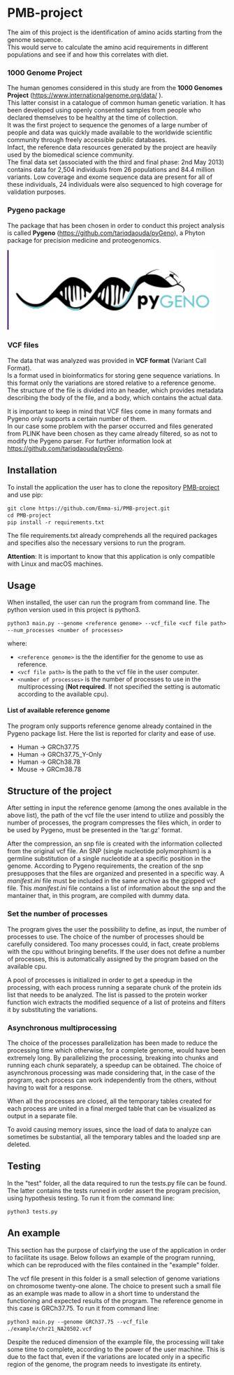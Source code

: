 # PMB-project
The aim of this project is the identification of amino acids starting from the genome sequence.  
This would serve to calculate the amino acid requirements in different populations and see if and how this correlates with diet.

### 1000 Genome Project
The human genomes considered in this study are from the **1000 Genomes Project** (https://www.internationalgenome.org/data/
).  
This latter consist in a catalogue of common human genetic variation. It has been developed using openly consented samples from people who declared themselves to be healthy at the time of collection.  
It was the first project to sequence the genomes of a large number of people and data was quickly made available to the worldwide scientific community through freely accessible public databases.  
Infact, the reference data resources generated by the project are heavily used by the biomedical science community.  
The final data set (associated with the third and final phase: 2nd May 2013) contains data for 2,504 individuals from 26 populations and 84.4 million variants. 
Low coverage and exome sequence data are present for all of these individuals, 24 individuals were also sequenced to high coverage for validation purposes.  

### Pygeno package
The package that has been chosen in order to conduct this project analysis is called **Pygeno** (https://github.com/tariqdaouda/pyGeno), a Phyton package for precision medicine and proteogenomics. 

![Pygeno Logo](logo.png)

### VCF files
The data that was analyzed was provided in **VCF format** (Variant Call Format).  
Is a format used in bioinformatics for storing gene sequence variations.
In this format only the variations are stored relative to a reference genome. 
The structure of the file is divided into an header, which provides metadata describing the body of the file, and a body, which contains the actual data. 

It is important to keep in mind that VCF files come in many formats and Pygeno only supports a certain number of them.   
In our case some problem with the parser occurred and files generated from PLINK have been chosen as they came already filtered, so as not to modify the Pygeno parser.
For further information look at https://github.com/tariqdaouda/pyGeno.

## Installation
To install the application the user has to clone the repository [PMB-project](https://github.com/Emma-si/PMB-project.git) and use pip:
 ```
 git clone https://github.com/Emma-si/PMB-project.git
 cd PMB-project
 pip install -r requirements.txt
 ```
The file requirements.txt already comprehends all the required packages and specifies also the necessary versions to run the program. 

**Attention**: It is important to know that this application is only compatible with Linux and macOS machines.

## Usage 
When installed, the user can run the program from command line.
The python version used in this project is python3. 
```
python3 main.py --genome <reference genome> --vcf_file <vcf file path> --num_processes <number of processes>
```
where: 
- ```<reference genome>``` is the the identifier for the genome to use as reference. 
- ```<vcf file path>``` is the path to the vcf file in the user computer. 
- ```<number of processes>``` is the number of processes to use in the multiprocessing (**Not required**. If not specified the setting is automatic according to the available cpu).

#### **List of available reference genome**
The program only supports reference genome already contained in the Pygeno package list. 
Here the list is reported for clarity and ease of use.

- Human -> GRCh37.75
- Human -> GRCh37.75_Y-Only
- Human -> GRCh38.78
- Mouse -> GRCm38.78

## Structure of the project 

After setting in input the reference genome (among the ones available in the above list), the path of the vcf file the user intend to utilize and possibly the number of processes, the program compresses the files which, in order to be used by Pygeno, must be presented in the 'tar.gz' format. 

After the compression, an snp file is created with the information collected from the original vcf file. 
An SNP (single nucleotide polymorphism) is a germline substitution of a single nucleotide at a specific position in the genome. 
According to Pygeno requirements, the creation of the snp presupposes that the files are organized and presented in a specific way. 
A *manifest.ini* file must be included in the same archive as the gzipped vcf file. 
This *manifest.ini* file contains a list of information about the snp and the mantainer that, in this program, are compiled with dummy data.

### Set the number of processes
The program gives the user the possibility to define, as input, the number of processes to use. 
The choice of the number of processes should be carefully considered. Too many processes could, in fact, create problems with the cpu without bringing benefits. 
If the user does not define a number of processes, this is automatically assigned by the program based on the available cpu. 

A pool of processes is initialized in order to get a speedup in the processing, with each process running a separate chunk of the protein ids list that needs to be analyzed.
The list is passed to the protein worker function wich extracts the modified sequence of a list of proteins and filters it by substituting the variations. 

### Asynchronous multiprocessing
The choice of the processes parallelization has been made to reduce the processing time which otherwise, for a complete genome, would have been extremely long. 
By parallelizing the processing, breaking into chunks and running each chunk separately, a speedup can be obtained. 
The choice of asynchronous processing was made considering that, in the case of the program, each process can work independently from the others, without having to wait for a response. 

When all the processes are closed, all the temporary tables created for each process are united in a final merged table that can be visualized as output in a separate file. 

To avoid causing memory issues, since the load of data to analyze can sometimes be substantial, all the temporary tables and the loaded snp are deleted. 

## Testing 
In the "test" folder, all the data required to run the tests.py file can be found. 
The latter contains the tests runned in order assert the program precision, using hypothesis testing. 
To run it from the command line: 
```
python3 tests.py 
```

## An example 
This section has the purpose of clairfying the use of the application in order to facilitate its usage. 
Below follows an example of the program running, which can be reproduced with the files contained in the "example" folder.

The vcf file present in this folder is a small selection of genome variations on chromosome twenty-one alone.
The choice to present such a small file as an example was made to allow in a short time to understand the functioning and expected results of the program.
The reference genome in this case is GRCh37.75.
To run it from command line: 
```
python3 main.py --genome GRCh37.75 --vcf_file ./example/chr21_NA20502.vcf
```
Despite the reduced dimension of the example file, the processing will take some time to complete, according to the power of the user machine. 
This is due to the fact that, even if the variations are located only in a specific region of the genome, the program needs to investigate its entirety.  

